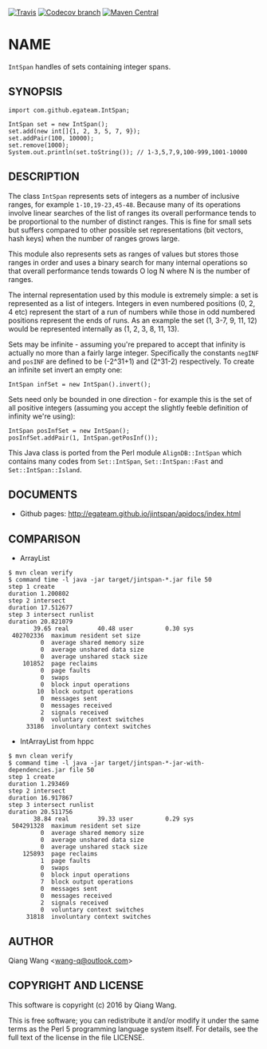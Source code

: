 [![Travis](https://img.shields.io/travis/egateam/jintspan.svg)](https://travis-ci.org/egateam/jintspan)
[![Codecov branch](https://img.shields.io/codecov/c/github/wang-q/jintspan/master.svg)](https://codecov.io/github/wang-q/jintspan?branch=master)
[![Maven Central](https://img.shields.io/maven-central/v/com.github.egateam/jintspan.svg)](http://search.maven.org/#search|ga|1|g%3A%22com.github.egateam%22%20AND%20a%3A%22jintspan%22)

# NAME

`IntSpan` handles of sets containing integer spans.

## SYNOPSIS

```
import com.github.egateam.IntSpan;

IntSpan set = new IntSpan();
set.add(new int[]{1, 2, 3, 5, 7, 9});
set.addPair(100, 10000);
set.remove(1000);
System.out.println(set.toString()); // 1-3,5,7,9,100-999,1001-10000
```

## DESCRIPTION

The class `IntSpan` represents sets of integers as a number of inclusive ranges, for example
`1-10,19-23,45-48`. Because many of its operations involve linear searches of the list of ranges its
overall performance tends to be proportional to the number of distinct ranges. This is fine for
small sets but suffers compared to other possible set representations (bit vectors, hash keys) when
the number of ranges grows large.

This module also represents sets as ranges of values but stores those ranges in order and uses a
binary search for many internal operations so that overall performance tends towards O log N where N
is the number of ranges.

The internal representation used by this module is extremely simple: a set is represented as a list
of integers. Integers in even numbered positions (0, 2, 4 etc) represent the start of a run of
numbers while those in odd numbered positions represent the ends of runs. As an example the set (1,
3-7, 9, 11, 12) would be represented internally as (1, 2, 3, 8, 11, 13).

Sets may be infinite - assuming you're prepared to accept that infinity is actually no more than a
fairly large integer. Specifically the constants `negINF` and `posINF` are defined to be (-2^31+1)
and (2^31-2) respectively. To create an infinite set invert an empty one:

```
IntSpan infSet = new IntSpan().invert();
```

Sets need only be bounded in one direction - for example this is the set of all positive integers
(assuming you accept the slightly feeble definition of infinity we're using):

```
IntSpan posInfSet = new IntSpan();
posInfSet.addPair(1, IntSpan.getPosInf());
```

This Java class is ported from the Perl module `AlignDB::IntSpan` which contains many codes from
`Set::IntSpan`, `Set::IntSpan::Fast` and `Set::IntSpan::Island`.

## DOCUMENTS

* Github pages: http://egateam.github.io/jintspan/apidocs/index.html

## COMPARISON

* ArrayList<Integer>

```
$ mvn clean verify
$ command time -l java -jar target/jintspan-*.jar file 50
step 1 create
duration 1.200802
step 2 intersect
duration 17.512677
step 3 intersect runlist
duration 20.821079
       39.65 real        40.48 user         0.30 sys
 402702336  maximum resident set size
         0  average shared memory size
         0  average unshared data size
         0  average unshared stack size
    101852  page reclaims
         0  page faults
         0  swaps
         0  block input operations
        10  block output operations
         0  messages sent
         0  messages received
         2  signals received
         0  voluntary context switches
     33186  involuntary context switches
```

* IntArrayList from hppc

```
$ mvn clean verify
$ command time -l java -jar target/jintspan-*-jar-with-dependencies.jar file 50
step 1 create
duration 1.293469
step 2 intersect
duration 16.917867
step 3 intersect runlist
duration 20.511756
       38.84 real        39.33 user         0.29 sys
 504291328  maximum resident set size
         0  average shared memory size
         0  average unshared data size
         0  average unshared stack size
    125893  page reclaims
         1  page faults
         0  swaps
         0  block input operations
         7  block output operations
         0  messages sent
         0  messages received
         2  signals received
         0  voluntary context switches
     31818  involuntary context switches
```

## AUTHOR

Qiang Wang &lt;wang-q@outlook.com&gt;

## COPYRIGHT AND LICENSE

This software is copyright (c) 2016 by Qiang Wang.

This is free software; you can redistribute it and/or modify it under the same terms as the Perl 5
programming language system itself. For details, see the full text of the license in the file
LICENSE.
